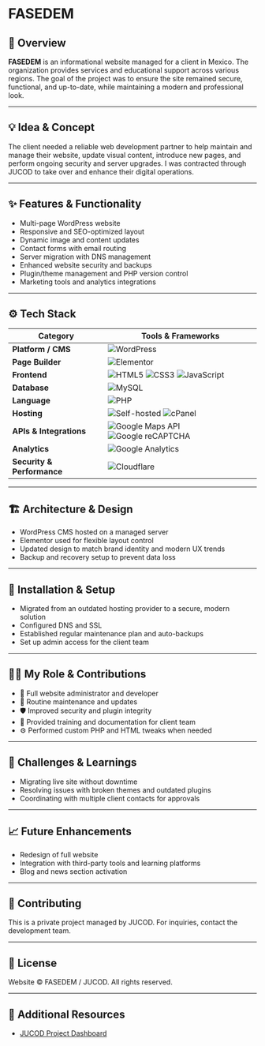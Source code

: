 # **FASEDEM**  

## 🧭 Overview  
**FASEDEM** is an informational website managed for a client in Mexico. The organization provides services and educational support across various regions. The goal of the project was to ensure the site remained secure, functional, and up-to-date, while maintaining a modern and professional look.

---

## 💡 Idea & Concept  
The client needed a reliable web development partner to help maintain and manage their website, update visual content, introduce new pages, and perform ongoing security and server upgrades. I was contracted through JUCOD to take over and enhance their digital operations.

---

## ✨ Features & Functionality  
- Multi-page WordPress website  
- Responsive and SEO-optimized layout  
- Dynamic image and content updates  
- Contact forms with email routing  
- Server migration with DNS management  
- Enhanced website security and backups  
- Plugin/theme management and PHP version control  
- Marketing tools and analytics integrations  

---

## ⚙️ Tech Stack  
| **Category**           | **Tools & Frameworks** |
|------------------------|------------------------|
| **Platform / CMS**     | ![WordPress](https://img.shields.io/badge/WordPress-21759B?style=for-the-badge&logo=wordpress&logoColor=white) |
| **Page Builder**       | ![Elementor](https://img.shields.io/badge/Elementor-92003B?style=for-the-badge&logo=elementor&logoColor=white) |
| **Frontend**           | ![HTML5](https://img.shields.io/badge/HTML5-E34F26?style=for-the-badge&logo=html5&logoColor=white) ![CSS3](https://img.shields.io/badge/CSS3-1572B6?style=for-the-badge&logo=css3&logoColor=white) ![JavaScript](https://img.shields.io/badge/JavaScript-F7DF1E?style=for-the-badge&logo=javascript&logoColor=black) |
| **Database** | ![MySQL](https://img.shields.io/badge/MySQL-4479A1?style=for-the-badge&logo=mysql&logoColor=white) |
| **Language**           | ![PHP](https://img.shields.io/badge/PHP-777BB4?style=for-the-badge&logo=php&logoColor=white) |
| **Hosting**            | ![Self-hosted](https://img.shields.io/badge/Self--Hosted-000000?style=for-the-badge&logo=serverfault&logoColor=white) ![cPanel](https://img.shields.io/badge/cPanel-FF6C2C?style=for-the-badge&logo=cpanel&logoColor=white) |
| **APIs & Integrations** | ![Google Maps API](https://img.shields.io/badge/Google%20Maps%20API-4285F4?style=for-the-badge&logo=googlemaps&logoColor=white) ![Google reCAPTCHA](https://img.shields.io/badge/Google%20reCAPTCHA-4285F4?style=for-the-badge&logo=google&logoColor=white) |
| **Analytics**          | ![Google Analytics](https://img.shields.io/badge/Analytics-e37400?logo=googleanalytics&logoColor=white&style=for-the-badge) |
| **Security & Performance** | ![Cloudflare](https://img.shields.io/badge/Cloudflare-F38020?logo=cloudflare&logoColor=white&style=for-the-badge) |

---

## 🏗 Architecture & Design  
- WordPress CMS hosted on a managed server  
- Elementor used for flexible layout control  
- Updated design to match brand identity and modern UX trends  
- Backup and recovery setup to prevent data loss  

---

## 🚀 Installation & Setup  
- Migrated from an outdated hosting provider to a secure, modern solution  
- Configured DNS and SSL  
- Established regular maintenance plan and auto-backups  
- Set up admin access for the client team  

---

## 🧑‍💻 My Role & Contributions  
- 🧩 Full website administrator and developer  
- 🔁 Routine maintenance and updates  
- 🛡 Improved security and plugin integrity  
- 🧭 Provided training and documentation for client team  
- ⚙️ Performed custom PHP and HTML tweaks when needed  

---

## 🧗 Challenges & Learnings  
- Migrating live site without downtime  
- Resolving issues with broken themes and outdated plugins  
- Coordinating with multiple client contacts for approvals  

---

## 📈 Future Enhancements  
- Redesign of full website  
- Integration with third-party tools and learning platforms  
- Blog and news section activation  

---

## 🤝 Contributing  
This is a private project managed by JUCOD. For inquiries, contact the development team.

---

## 🪪 License  
Website © FASEDEM / JUCOD. All rights reserved.

---

## 🔗 Additional Resources  
- [JUCOD Project Dashboard](../GitHubDashboard.md)

